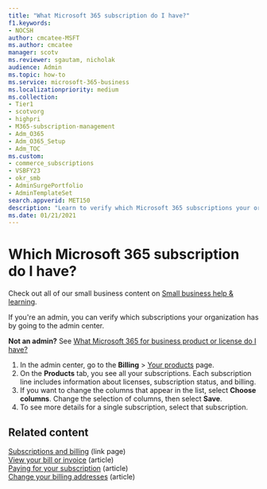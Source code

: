 ```yaml
---
title: "What Microsoft 365 subscription do I have?"
f1.keywords:
- NOCSH
author: cmcatee-MSFT
ms.author: cmcatee
manager: scotv
ms.reviewer: sgautam, nicholak
audience: Admin
ms.topic: how-to
ms.service: microsoft-365-business
ms.localizationpriority: medium
ms.collection: 
- Tier1
- scotvorg
- highpri
- M365-subscription-management
- Adm_O365
- Adm_O365_Setup
- Adm_TOC
ms.custom: 
- commerce_subscriptions
- VSBFY23
- okr_smb
- AdminSurgePortfolio
- AdminTemplateSet
search.appverid: MET150
description: "Learn to verify which Microsoft 365 subscriptions your organization has by going to the Your products page."
ms.date: 01/21/2021
---
```


# Which Microsoft 365 subscription do I have?

Check out all of our small business content on [Small business help & learning](https://go.microsoft.com/fwlink/?linkid=2224585).

If you're an admin, you can verify which subscriptions your organization has by going to the admin center.
  
**Not an admin?** See [What Microsoft 365 for business product or license do I have?](https://support.microsoft.com/office/f8ab5e25-bf3f-4a47-b264-174b1ee925fd)

1. In the admin center, go to the **Billing** \> <a href="https://go.microsoft.com/fwlink/p/?linkid=842054" target="_blank">Your products</a> page.
2. On the **Products** tab, you see all your subscriptions. Each subscription line includes information about licenses, subscription status, and billing.
3. If you want to change the columns that appear in the list, select **Choose columns**. Change the selection of columns, then select **Save**.
4. To see more details for a single subscription, select that subscription.

## Related content
  
[Subscriptions and billing](../../commerce/index.yml) (link page)\
[View your bill or invoice](../../commerce/billing-and-payments/view-your-bill-or-invoice.md) (article)\
[Paying for your subscription](../../commerce/billing-and-payments/pay-for-your-subscription.md) (article)\
[Change your billing addresses](../../commerce/billing-and-payments/change-your-billing-addresses.md) (article)